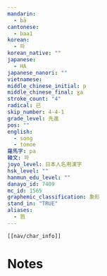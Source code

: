 ```yaml
---
mandarin:
  - bā
cantonese:
  - baa1
korean:
  - 파
korean_native: ""
japanese:
  - HA
japanese_nanori: ""
vietnamese:
middle_chinese_initial: p
middle_chinese_final: ɣa
stroke_count: "4"
radical: 已
skip_number: 4-4-1
grade_level: 先進
pos: ""
english:
  - song
  - tomoe
羅馬字: pa
韓文: 파
joyo_level: 日本人名用漢字
hsk_level: ""
hanmun_edu_level: ""
danayo_id: 7409
mc_id: 1565
graphemic_classification: 象形
stand_in: "TRUE"
aliases:
  - 笆
---
```

```meta-bind-embed
[[nav/char_info]]
```

# Notes
